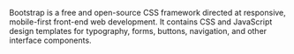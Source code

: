 Bootstrap is a free and open-source CSS framework directed at responsive, mobile-first front-end web development. It contains CSS and JavaScript design templates for typography, forms, buttons, navigation, and other interface components.

